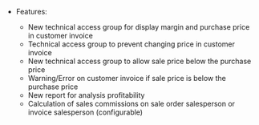 - Features:

  - New technical access group for display margin and purchase price in customer invoice
  - Technical access group to prevent changing price in customer invoice
  - New technical access group to allow sale price below the purchase price
  - Warning/Error on customer invoice if sale price is below the purchase price
  - New report for analysis profitability
  - Calculation of sales commissions on sale order salesperson or invoice salesperson (configurable)

